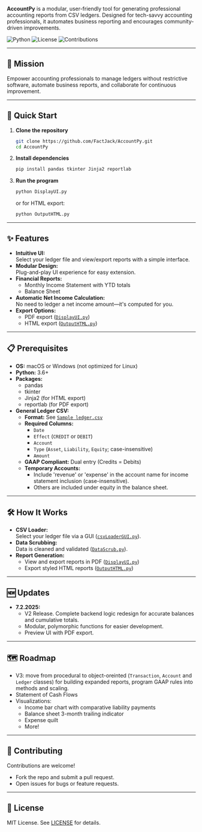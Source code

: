 **AccountPy** is a modular, user-friendly tool for generating professional accounting reports from CSV ledgers. Designed for tech-savvy accounting professionals, it automates business reporting and encourages community-driven improvements.

![Python](https://img.shields.io/badge/python-3.6%2B-blue)
![License](https://img.shields.io/badge/license-MIT-green)
![Contributions](https://img.shields.io/badge/contributions-welcome-brightgreen)

---

## 🎯 Mission

Empower accounting professionals to manage ledgers without restrictive software, automate business reports, and collaborate for continuous improvement.

---

## 🚀 Quick Start

1. **Clone the repository**  
   ```sh
   git clone https://github.com/FactJack/AccountPy.git
   cd AccountPy
   ```

2. **Install dependencies**  
   ```sh
   pip install pandas tkinter Jinja2 reportlab
   ```

3. **Run the program**  
   ```sh
   python DisplayUI.py
   ```
   or for HTML export:
   ```sh
   python OutputHTML.py
   ```

---

## ✨ Features

- **Intuitive UI:**  
  Select your ledger file and view/export reports with a simple interface.
- **Modular Design:**  
  Plug-and-play UI experience for easy extension.
- **Financial Reports:**  
  - Monthly Income Statement with YTD totals  
  - Balance Sheet
- **Automatic Net Income Calculation:**  
  No need to ledger a net income amount—it's computed for you.
- **Export Options:**  
  - PDF export ([`DisplayUI.py`](DisplayUI.py))
  - HTML export ([`OutputHTML.py`](OutputHTML.py))

---

## 📋 Prerequisites

- **OS:** macOS or Windows (not optimized for Linux)
- **Python:** 3.6+
- **Packages:**  
  - pandas  
  - tkinter  
  - Jinja2 (for HTML export)  
  - reportlab (for PDF export)
- **General Ledger CSV:**  
  - **Format:** See [`Sample ledger.csv`](Sample%20ledger.csv)
  - **Required Columns:**  
    - `Date`
    - `Effect` (`CREDIT` or `DEBIT`)
    - `Account`
    - `Type` (`Asset`, `Liability`, `Equity`; case-insensitive)
    - `Amount`
  - **GAAP Compliant:** Dual entry (Credits = Debits)
  - **Temporary Accounts:**  
    - Include 'revenue' or 'expense' in the account name for income statement inclusion (case-insensitive).  
    - Others are included under equity in the balance sheet.

---

## 🛠️ How It Works

- **CSV Loader:**  
  Select your ledger file via a GUI ([`csvLoaderGUI.py`](csvLoaderGUI.py)).
- **Data Scrubbing:**  
  Data is cleaned and validated ([`DataScrub.py`](DataScrub.py)).
- **Report Generation:**  
  - View and export reports in PDF ([`DisplayUI.py`](DisplayUI.py))
  - Export styled HTML reports ([`OutputHTML.py`](OutputHTML.py))

---

## 🆕 Updates

- **7.2.2025:**  
  - V2 Release. Complete backend logic redesign for accurate balances and cumulative totals.
  - Modular, polymorphic functions for easier development.
  - Preview UI with PDF export.

---

## 🗺️ Roadmap

- V3: move from procedural to object-oreinted (`Transaction`, `Account` and `Ledger` classes) for building expanded reports, program GAAP rules into methods and scaling.
- Statement of Cash Flows
- Visualizations:
  - Income bar chart with comparative liability payments
  - Balance sheet 3-month trailing indicator
  - Expense quilt
  - More!

---

## 🤝 Contributing

Contributions are welcome!  
- Fork the repo and submit a pull request.
- Open issues for bugs or feature requests.

---

## 📄 License

MIT License. See [LICENSE](LICENSE) for details.
